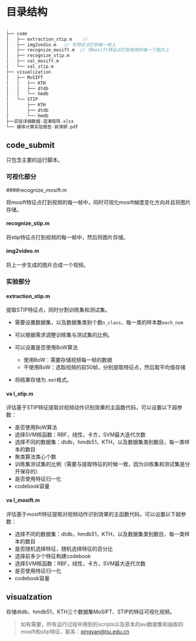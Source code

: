 # 目录结构

```cpp
.
├── code
│   ├── extraction_stip.m    // 
│   ├── img2vedio.m   // 将特征点打到每一帧上
│   ├── recognize_mosift.m  // 将mosift特征点打到视频的每一个图片上
│   ├── recognize_stip.m
│   ├── val_mosift.m
│   └── val_stip.m
├── visualization
│   ├── MoSIFT
│   │   ├── KTH
│   │   ├── dtdb
│   │   └── hmdb
│   └── STIP
│       ├── KTH
│       ├── dtdb
│       └── hmdb
├──实验详细数据-混淆矩阵.xlsx    
└── 媒体计算实验报告-郭清妍.pdf
```

## code_submit

只包含主要的运行脚本。

### 可视化部分

####recognize_mosift.m 

将mosift特征点打到视频的每一帧中，同时可视化mosift梯度变化方向并且将图片存储。

#### recognize_stip.m

将stip特征点打到视频的每一帧中，然后将图片存储。

#### img2video.m

将上一步生成的图片合成一个视频。

### 实验部分

#### extraction_stip.m

提取STIP特征点，同时分割训练集和测试集。

* 需要设置数据集，以及数据集类别个数`n_class`、每一类的样本数`each_num`
* 可以根据需求调整训练集与测试集的比例。
* 可以设置是否使用BoW算法
  * 使用BoW：需要存储视频每一帧的数据
  * 不使用BoW：选取视频的前50帧，分别提取特征点，然后取平均值存储

* 将结果存储为`.mat`格式。

#### va l_stip.m

评估基于STIP特征提取对视频动作识别效果的主函数代码，可以设置以下超参数：

* 是否使用BoW算法
* 选择SVM核函数：RBF，线性，卡方，SVM最大迭代次数
* 选择不同的数据集：dtdb，hmdb51，KTH，以及数据集类别数目，每一类样本的数目
* 聚类算法类心个数
* 训练集测试集的比例（需要与提取特征的时候一致，因为训练集和测试集是分开保存的）
* 是否使用特征归一化
* codebook容量

#### va l_mosift.m

评估基于mosift特征提取对视频动作识别效果的主函数代码，可以设置以下超参数：

* 选择不同的数据集：dtdb，hmdb51，KTH，以及数据集类别数目，每一类样本的数目
* 是否随机选择特征，随机选择特征的百分比
* 选择前多少个特征构建codebook
* 选择SVM核函数：RBF，线性，卡方，SVM最大迭代次数
* 是否使用特征归一化
* codebook容量

## visualzation

存储dtdb，hmdb51，KTH三个数据集MoSIFT、STIP的特征可视化视频。



> 如有需要，所有运行过程中用到的scripts以及原本的avi数据集和抽取的mosift和stip特征，联系：qingyan@tju.edu.cn

